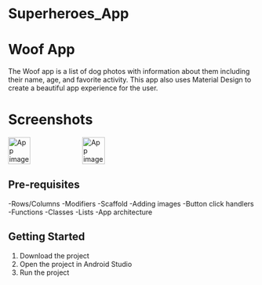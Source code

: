 # Superheroes_App

Woof App
==================================

The Woof app is a list of dog photos with information about them including their name,
age, and favorite activity. This app also uses Material Design to create a beautiful app
experience for the user.

Screenshots
==================================
<div style="display:flex;">
<img alt="App image" src="ScreenShot/Screenshot_20230410_220535.png" width="30%">
<img alt="App image" src="ScreenShot/Screen_Recording_20230411_005856_Woof_AdobeExpress.gif" width="30%">
</div>

Pre-requisites
--------------

-Rows/Columns
-Modifiers
-Scaffold
-Adding images
-Button click handlers
-Functions
-Classes
-Lists
-App architecture

Getting Started
---------------

1. Download the project
2. Open the project in Android Studio
3. Run the project
